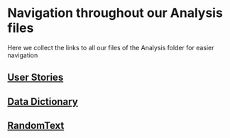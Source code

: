 # Navigation throughout our Analysis files
<!--TODO: Add short description of each content-->
Here we collect the links to all our files of the Analysis folder for easier navigation

## [User Stories](UserStories.md)

## [Data Dictionary](DataDictionary.md)

## [RandomText](https://github.com/FontysVenlo/prj2-2023-prj2-2023-17/blob/main/TableOfContents.md)